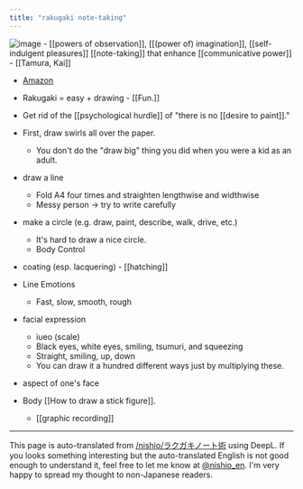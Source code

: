 ```yaml
---
title: "rakugaki note-taking"
---
```


![image](https://gyazo.com/1064f8ffd2b019045faa8b9e9e5885c8/thumb/1000)
    - [[powers of observation]], [[(power of) imagination]], [[self-indulgent pleasures]] [[note-taking]] that enhance [[communicative power]]
    - [[Tamura, Kai]]
- [Amazon](https://amzn.to/2OtjT0Z)

- Rakugaki = easy + drawing
        - [[Fun.]]
- Get rid of the [[psychological hurdle]] of "there is no [[desire to paint]]."
- First, draw swirls all over the paper.
    - You don't do the "draw big" thing you did when you were a kid as an adult.
- draw a line
    - Fold A4 four times and straighten lengthwise and widthwise
    - Messy person -> try to write carefully
- make a circle (e.g. draw, paint, describe, walk, drive, etc.)
    - It's hard to draw a nice circle.
    - Body Control
- coating (esp. lacquering)
        - [[hatching]]
- Line Emotions
    - Fast, slow, smooth, rough
- facial expression
    - iueo (scale)
    - Black eyes, white eyes, smiling, tsumuri, and squeezing
    - Straight, smiling, up, down
    - You can draw it a hundred different ways just by multiplying these.
- aspect of one's face
- Body [[How to draw a stick figure]].


    - [[graphic recording]]

---
This page is auto-translated from [/nishio/ラクガキノート術](https://scrapbox.io/nishio/ラクガキノート術) using DeepL. If you looks something interesting but the auto-translated English is not good enough to understand it, feel free to let me know at [@nishio_en](https://twitter.com/nishio_en). I'm very happy to spread my thought to non-Japanese readers.